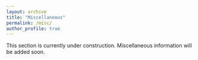 ```yaml
---
layout: archive
title: "Miscellaneous"
permalink: /misc/
author_profile: true
---
```


This section is currently under construction. Miscellaneous information will be added soon.

<!-- 
Future content can include:
- Personal interests
- Hobbies
- Fun facts
- Other activities
-->
